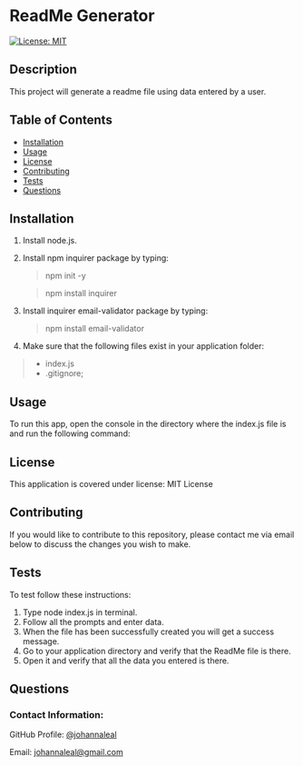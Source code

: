 # ReadMe Generator

[![License: MIT](https://img.shields.io/badge/License-MIT-yellow.svg)](https://opensource.org/licenses/MIT)

## Description

This project will generate a readme file using data entered by a user.

## Table of Contents
* [Installation](#installation)
* [Usage](#usage)
* [License](#license)
* [Contributing](#contributing)
* [Tests](#tests)
* [Questions](#questions)

## Installation
1. Install node.js.
2. Install npm inquirer package by typing:
    >npm init -y

    >npm install inquirer
3. Install inquirer email-validator package by typing:
    >npm install email-validator
4. Make sure that the following files exist in your application folder:
>- index.js
>- .gitignore;

## Usage
To run this app, open the console in the directory where the index.js file is and run the following command:

## License
This application is covered under license: MIT License

## Contributing
If you would like to contribute to this repository, please contact me via email below to discuss the changes you wish to make.

## Tests
To test follow these instructions: 
1. Type node index.js in terminal.
2. Follow all the prompts and enter data.
3. When the file has been successfully created you will get a success message.
4. Go to your application directory and verify that the ReadMe file is there.
5. Open it and verify that all the data you entered is there.

## Questions
### Contact Information:

GitHub Profile: [@johannaleal](http://github.com/johannaleal)

Email: <johannaleal@gmail.com>
    